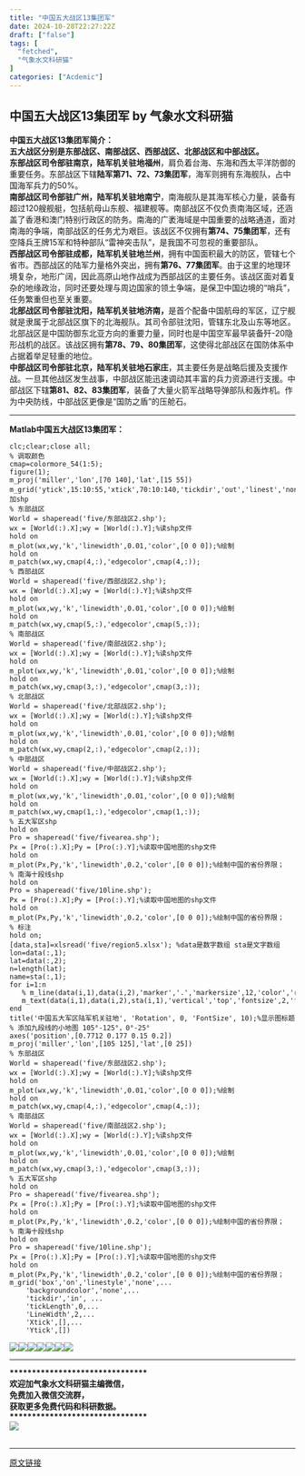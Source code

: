 ```yaml
---
title: "中国五大战区13集团军"
date: 2024-10-28T22:27:22Z
draft: ["false"]
tags: [
  "fetched",
  "气象水文科研猫"
]
categories: ["Acdemic"]
---
```

中国五大战区13集团军 by 气象水文科研猫
------
<div><section data-mpa-powered-by="yiban.io"><span><strong><span>中国五大战区13集团军简介：</span></strong></span><span></span></section><section><strong><span>五大战区分别是东部战区、南部战区、西部战区、北部战区和中部战区。</span></strong><span></span></section><section><span><strong><span>东部战区司令部驻南京，陆军机关驻地福州</span></strong></span><span>，肩负着台海、东海和西太平洋防御的重要任务。东部战区下辖</span><span><strong>陆军第71、72、73集团军</strong></span><span>，海军则拥有东海舰队，占中国海军兵力的50%。</span></section><section><span><strong><span>南部战区司令部驻广州，陆军机关驻地南宁</span></strong></span><span>，南海舰队是其海军核心力量，装备有超过120艘舰艇，包括航母山东舰、福建舰等。南部战区不仅负责南海区域，还涵盖了香港和澳门特别行政区的防务。</span><span>南海的广袤海域是中国重要的战略通道，面对南海的争端，南部战区的任务尤为艰巨。</span><span>该战区不仅拥有</span><span><span><strong>第74、75集团军</strong></span></span><span>，还有空降兵王牌15军和特种部队“雷神突击队”，是我国不可忽视的重要部队。</span></section><section><span><strong><span>西部战区司令部驻成都，陆军机关驻地兰州</span></strong></span><span>，拥有中国面积最大的防区，管辖七个省市。西部战区的陆军力量格外突出，拥有</span><span><span><strong>第76、77集团军</strong></span></span><span>。</span><span>由于这里的地理环境复杂，地形广阔，因此高原山地作战成为西部战区的主要任务。</span><span>该战区面对着复杂的地缘政治，同时还要处理与周边国家的领土争端，是保卫中国边境的“哨兵”，任务繁重但也至关重要。</span></section><section><span><strong><span>北部战区司令部驻沈阳，陆军机关驻地济南</span></strong></span><strong><span><span>，</span></span></strong><span>是首个配备中国航母的军区，辽宁舰就是隶属于北部战区旗下的北海舰队。其司令部驻沈阳，管辖东北及山东等地区。</span><span>北部战区是中国防御东北亚方向的重要力量，同时也是中国空军最早装备歼-20隐形战机的战区。</span><span>该战区拥有</span><span><span><strong>第78、79、80集团军</strong></span></span><span>，这使得北部战区在国防体系中占据着举足轻重的地位。</span></section><section><span><strong><span>中部战区司令部驻北京，陆军机关驻地石家庄</span></strong></span><span>，其主要任务是战略后援及支援作战。一旦其他战区发生战事，中部战区能迅速调动其丰富的兵力资源进行支援。</span><span>中部战区下辖<span><strong>第81、82、83集团军</strong></span>，装备了大量火箭军战略导弹部队和轰炸机。</span><span>作为中央防线，中部战区更像是“国防之盾”的压舱石。</span></section><section></section><section><span></span></section><hr><section><strong><span>Matlab中国五大战区13集团军：</span></strong><strong><span></span></strong></section><section data-tool="mdnice编辑器" data-website="https://www.mdnice.com"><pre data-tool="mdnice编辑器"><span></span><code>clc;clear;close all;<br>% 调取颜色<br>cmap=colormore_54(1:5);<br>figure(1);<br>m_proj(<span>'miller'</span>,<span>'lon'</span>,[70 140],<span>'lat'</span>,[15 55])<br>m_grid(<span>'ytick'</span>,15:10:55,<span>'xtick'</span>,70:10:140,<span>'tickdir'</span>,<span>'out'</span>,<span>'linest'</span>,<span>'none'</span>,<span>'fontname'</span>,<span>'Times'</span>,<span>'fontsize'</span>,12,<span>'linewidth'</span>,2);% 添加shp<br>% 东部战区<br>World = shaperead(<span>'five/东部战区2.shp'</span>);<br>wx = [World(:).X];wy = [World(:).Y];%读shp文件<br>hold on<br>m_plot(wx,wy,<span>'k'</span>,<span>'linewidth'</span>,0.01,<span>'color'</span>,[0 0 0]);%绘制<br>hold on<br>m_patch(wx,wy,cmap(4,:),<span>'edgecolor'</span>,cmap(4,:));<br>% 西部战区<br>World = shaperead(<span>'five/西部战区2.shp'</span>);<br>wx = [World(:).X];wy = [World(:).Y];%读shp文件<br>hold on<br>m_plot(wx,wy,<span>'k'</span>,<span>'linewidth'</span>,0.01,<span>'color'</span>,[0 0 0]);%绘制<br>hold on<br>m_patch(wx,wy,cmap(5,:),<span>'edgecolor'</span>,cmap(5,:));<br>% 南部战区<br>World = shaperead(<span>'five/南部战区2.shp'</span>);<br>wx = [World(:).X];wy = [World(:).Y];%读shp文件<br>hold on<br>m_plot(wx,wy,<span>'k'</span>,<span>'linewidth'</span>,0.01,<span>'color'</span>,[0 0 0]);%绘制<br>hold on<br>m_patch(wx,wy,cmap(3,:),<span>'edgecolor'</span>,cmap(3,:));<br>% 北部战区<br>World = shaperead(<span>'five/北部战区2.shp'</span>);<br>wx = [World(:).X];wy = [World(:).Y];%读shp文件<br>hold on<br>m_plot(wx,wy,<span>'k'</span>,<span>'linewidth'</span>,0.01,<span>'color'</span>,[0 0 0]);%绘制<br>hold on<br>m_patch(wx,wy,cmap(2,:),<span>'edgecolor'</span>,cmap(2,:));<br>% 中部战区<br>World = shaperead(<span>'five/中部战区2.shp'</span>);<br>wx = [World(:).X];wy = [World(:).Y];%读shp文件<br>hold on<br>m_plot(wx,wy,<span>'k'</span>,<span>'linewidth'</span>,0.01,<span>'color'</span>,[0 0 0]);%绘制<br>hold on<br>m_patch(wx,wy,cmap(1,:),<span>'edgecolor'</span>,cmap(1,:));<br>% 五大军区shp<br>hold on<br>Pro = shaperead(<span>'five/fivearea.shp'</span>);<br>Px = [Pro(:).X];Py = [Pro(:).Y];%读取中国地图的shp文件<br>hold on<br>m_plot(Px,Py,<span>'k'</span>,<span>'linewidth'</span>,0.2,<span>'color'</span>,[0 0 0]);%绘制中国的省份界限；<br>% 南海十段线shp<br>hold on<br>Pro = shaperead(<span>'five/10line.shp'</span>);<br>Px = [Pro(:).X];Py = [Pro(:).Y];%读取中国地图的shp文件<br>hold on<br>m_plot(Px,Py,<span>'k'</span>,<span>'linewidth'</span>,0.2,<span>'color'</span>,[0 0 0]);%绘制中国的省份界限；<br>% 标注<br>hold on;<br>[data,sta]=xlsread(<span>'five/region5.xlsx'</span>); %data是数字数组 sta是文字数组<br>lon=data(:,1);<br>lat=data(:,2);<br>n=length(lat);<br>name=sta(:,1);<br><span>for</span> i=1:n<br>   % m_line(data(i,1),data(i,2),<span>'marker'</span>,<span>'.'</span>,<span>'markersize'</span>,12,<span>'color'</span>,<span>'r'</span>);<br>   m_text(data(i,1),data(i,2),sta(i,1),<span>'vertical'</span>,<span>'top'</span>,<span>'fontsize'</span>,2,<span>'fontweight'</span>,<span>'bold'</span>);<br>end<br>title(<span>'中国五大军区陆军机关驻地'</span>, <span>'Rotation'</span>, 0, <span>'FontSize'</span>, 10);%显示图标题<br>% 添加九段线的小地图 105°-125°，0°-25°<br>axes(<span>'position'</span>,[0.7712 0.177 0.15 0.2])<br>m_proj(<span>'miller'</span>,<span>'lon'</span>,[105 125],<span>'lat'</span>,[0 25])<br>% 东部战区<br>World = shaperead(<span>'five/东部战区2.shp'</span>);<br>wx = [World(:).X];wy = [World(:).Y];%读shp文件<br>hold on<br>m_plot(wx,wy,<span>'k'</span>,<span>'linewidth'</span>,0.01,<span>'color'</span>,[0 0 0]);%绘制<br>hold on<br>m_patch(wx,wy,cmap(4,:),<span>'edgecolor'</span>,cmap(4,:));<br>% 南部战区<br>World = shaperead(<span>'five/南部战区2.shp'</span>);<br>wx = [World(:).X];wy = [World(:).Y];%读shp文件<br>hold on<br>m_plot(wx,wy,<span>'k'</span>,<span>'linewidth'</span>,0.01,<span>'color'</span>,[0 0 0]);%绘制<br>hold on<br>m_patch(wx,wy,cmap(3,:),<span>'edgecolor'</span>,cmap(3,:));<br>% 五大军区shp<br>hold on<br>Pro = shaperead(<span>'five/fivearea.shp'</span>);<br>Px = [Pro(:).X];Py = [Pro(:).Y];%读取中国地图的shp文件<br>hold on<br>m_plot(Px,Py,<span>'k'</span>,<span>'linewidth'</span>,0.2,<span>'color'</span>,[0 0 0]);%绘制中国的省份界限；<br>% 南海十段线shp<br>hold on<br>Pro = shaperead(<span>'five/10line.shp'</span>);<br>Px = [Pro(:).X];Py = [Pro(:).Y];%读取中国地图的shp文件<br>hold on<br>m_plot(Px,Py,<span>'k'</span>,<span>'linewidth'</span>,0.2,<span>'color'</span>,[0 0 0]);%绘制中国的省份界限；<br>m_grid(<span>'box'</span>,<span>'on'</span>,<span>'linestyle'</span>,<span>'none'</span>,...<br>    <span>'backgroundcolor'</span>,<span>'none'</span>,...<br>    <span>'tickdir'</span>,<span>'in'</span>, ...<br>    <span>'tickLength'</span>,0,...<br>    <span>'LineWidth'</span>,2,...<br>    <span>'Xtick'</span>,[],...<br>    <span>'Ytick'</span>,[])<br></code></pre><p data-tool="mdnice编辑器"><img data-imgfileid="100018448" data-ratio="0.6509259259259259" data-src="https://mmbiz.qpic.cn/sz_mmbiz_png/VQj38bogwOLefbKByRVHvnBJZ8vaNtib56EicbjEuCwficQx2rsPQQ4VgA2hePJjNJpZOKaOBJqqZIPMInTKcDpFQ/640?wx_fmt=png&amp;from=appmsg" data-type="png" data-w="1080" src="https://mmbiz.qpic.cn/sz_mmbiz_png/VQj38bogwOLefbKByRVHvnBJZ8vaNtib56EicbjEuCwficQx2rsPQQ4VgA2hePJjNJpZOKaOBJqqZIPMInTKcDpFQ/640?wx_fmt=png&amp;from=appmsg"><img data-imgfileid="100018452" data-ratio="0.6518518518518519" data-src="https://mmbiz.qpic.cn/sz_mmbiz_png/VQj38bogwOLefbKByRVHvnBJZ8vaNtib58icyXMbia5EFm5NzmeMTFkiaWPpVnbYbY2fXPM9YEhstVpB8zKeb8SibEw/640?wx_fmt=png&amp;from=appmsg" data-type="png" data-w="1080" src="https://mmbiz.qpic.cn/sz_mmbiz_png/VQj38bogwOLefbKByRVHvnBJZ8vaNtib58icyXMbia5EFm5NzmeMTFkiaWPpVnbYbY2fXPM9YEhstVpB8zKeb8SibEw/640?wx_fmt=png&amp;from=appmsg"><img data-imgfileid="100018449" data-ratio="0.6472222222222223" data-src="https://mmbiz.qpic.cn/sz_mmbiz_png/VQj38bogwOLefbKByRVHvnBJZ8vaNtib5R8K1SJLIlibu6S80OTP2GLZw4E9BYtE25P37A18qfeLs9BvicfUPZIwQ/640?wx_fmt=png&amp;from=appmsg" data-type="png" data-w="1080" src="https://mmbiz.qpic.cn/sz_mmbiz_png/VQj38bogwOLefbKByRVHvnBJZ8vaNtib5R8K1SJLIlibu6S80OTP2GLZw4E9BYtE25P37A18qfeLs9BvicfUPZIwQ/640?wx_fmt=png&amp;from=appmsg"><img data-imgfileid="100018450" data-ratio="0.6462962962962963" data-src="https://mmbiz.qpic.cn/sz_mmbiz_png/VQj38bogwOLefbKByRVHvnBJZ8vaNtib5xeuTvcaKlv7vvlPuxtiafkiaqOZgcSnjmTn5RggI0VhicozZo0hjzfUIg/640?wx_fmt=png&amp;from=appmsg" data-type="png" data-w="1080" src="https://mmbiz.qpic.cn/sz_mmbiz_png/VQj38bogwOLefbKByRVHvnBJZ8vaNtib5xeuTvcaKlv7vvlPuxtiafkiaqOZgcSnjmTn5RggI0VhicozZo0hjzfUIg/640?wx_fmt=png&amp;from=appmsg"><img data-imgfileid="100018451" data-ratio="0.6462962962962963" data-src="https://mmbiz.qpic.cn/sz_mmbiz_png/VQj38bogwOLefbKByRVHvnBJZ8vaNtib5uLw0eqEibyL0pt50mLs8tjMyPd5Xtcia5LdCezWGvTFlvsalWxzLjvGA/640?wx_fmt=png&amp;from=appmsg" data-type="png" data-w="1080" src="https://mmbiz.qpic.cn/sz_mmbiz_png/VQj38bogwOLefbKByRVHvnBJZ8vaNtib5uLw0eqEibyL0pt50mLs8tjMyPd5Xtcia5LdCezWGvTFlvsalWxzLjvGA/640?wx_fmt=png&amp;from=appmsg"><img data-imgfileid="100018455" data-ratio="0.6462962962962963" data-src="https://mmbiz.qpic.cn/sz_mmbiz_png/VQj38bogwOLefbKByRVHvnBJZ8vaNtib5EKXaznDmvOpMJf6dsE8snwT79adYdlz79ia6NJvresp1x8mxSGkHWTQ/640?wx_fmt=png&amp;from=appmsg" data-type="png" data-w="1080" src="https://mmbiz.qpic.cn/sz_mmbiz_png/VQj38bogwOLefbKByRVHvnBJZ8vaNtib5EKXaznDmvOpMJf6dsE8snwT79adYdlz79ia6NJvresp1x8mxSGkHWTQ/640?wx_fmt=png&amp;from=appmsg"><img data-imgfileid="100018454" data-ratio="0.6462962962962963" data-src="https://mmbiz.qpic.cn/sz_mmbiz_png/VQj38bogwOLefbKByRVHvnBJZ8vaNtib5UPCiayQev0WvUVibWP0Hv9F6nEWyxqpjicxqziajG2ID6BibUQc10gKdPWA/640?wx_fmt=png&amp;from=appmsg" data-type="png" data-w="1080" src="https://mmbiz.qpic.cn/sz_mmbiz_png/VQj38bogwOLefbKByRVHvnBJZ8vaNtib5UPCiayQev0WvUVibWP0Hv9F6nEWyxqpjicxqziajG2ID6BibUQc10gKdPWA/640?wx_fmt=png&amp;from=appmsg"></p><hr><section><strong><span>*******************************</span></strong></section><section><span><strong><span>欢迎加气象水文科研猫主编微信，</span></strong></span></section><section><span><strong><span>免费加入微信交流群，</span></strong></span></section><section><span><strong><span>获取更多免费代码和科研数据。</span></strong></span></section><section><strong><span>*******************************</span></strong></section><section><img data-imgfileid="100018456" data-ratio="1.271444082519001" data-s="300,640" data-src="https://mmbiz.qpic.cn/mmbiz_jpg/VQj38bogwOJG5okcEPbNPoh6U7OibH0K9iaC23cU8JJ2KC0mgP5085YKKGBTaKXicGV8tCykyW757GvIufia9QXmgg/640?wx_fmt=other&amp;wxfrom=5&amp;wx_lazy=1&amp;wx_co=1&amp;tp=webp" data-type="jpeg" data-w="921" src="https://mmbiz.qpic.cn/mmbiz_jpg/VQj38bogwOJG5okcEPbNPoh6U7OibH0K9iaC23cU8JJ2KC0mgP5085YKKGBTaKXicGV8tCykyW757GvIufia9QXmgg/640?wx_fmt=other&amp;wxfrom=5&amp;wx_lazy=1&amp;wx_co=1&amp;tp=webp"></section></section><section><strong><span></span></strong></section><section><strong><span></span></strong></section><section><strong><span></span></strong></section><section><section><br></section></section><p><mp-style-type data-value="3"></mp-style-type></p></div>  
<hr>
<a href="https://mp.weixin.qq.com/s/TWEEUX-c2_sJZw8MRPjvxw",target="_blank" rel="noopener noreferrer">原文链接</a>
